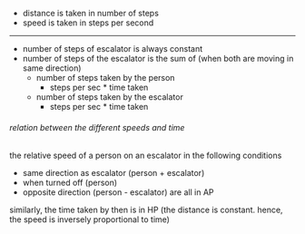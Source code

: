 - distance is taken in number of steps
- speed is taken in steps per second
---
- number of steps of escalator is always constant
- number of steps of the escalator is the sum of
  (when both are moving in same direction)
	- number of steps taken by the person
		- steps per sec * time taken
	- number of steps taken by the escalator
		- steps per sec * time taken

###### relation between the different speeds and time
the relative speed of a person on an escalator in the following conditions
- same direction as escalator (person + escalator)
- when turned off (person)
- opposite direction (person - escalator)
are all in AP

similarly, the time taken by then is in HP (the distance is constant. hence, the speed is inversely proportional to time)